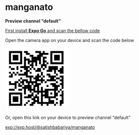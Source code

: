 # manganato

**Preview channel “default”**

[First install **Expo Go** and scan the bellow code](https://expo.dev/client)

Open the camera app on your device and scan the code below

<img src="qr-code.svg" width=200>

Or, open this link on your device to preview channel “default”

[exp://exp.host/@satishbabariya/manganato](exp://exp.host/@satishbabariya/manganato)
